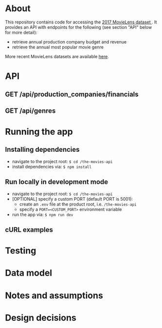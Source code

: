 # About
This repository contains code for accessing the [2017 MovieLens dataset ](https://www.kaggle.com/datasets/rounakbanik/the-movies-dataset). It provides an API with endpoints for the following (see section "API" below for more detail): 
- retrieve annual production company budget and revenue 
- retrieve the annual most popular movie genre

More recent MovieLens datasets are available [here](https://grouplens.org/datasets/movielens/).

# API

## GET /api/production_companies/financials

## GET /api/genres

# Running the app
## Installing dependencies
* navigate to the project root: `$ cd /the-movies-api`
* install dependencies via: `$ npm install`

## Run locally in development mode
* navigate to the project root: `$ cd /the-movies-api`
* [OPTIONAL] specify a custom PORT (default PORT is 5001):
  * create an `.env` file at the product root, i.e. `/the-movies-api`
  * specify a `PORT=<CUSTOM_PORT>` environment variable
* run the app via: `$ npm run dev`

## cURL examples

# Testing 

# Data model

# Notes and assumptions

# Design decisions


